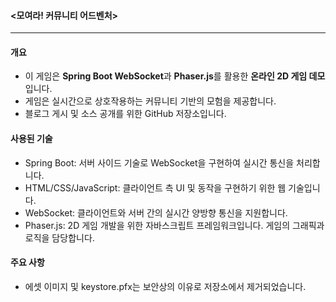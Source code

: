 #### <모여라! 커뮤니티 어드벤처>  
---    
#### 개요  
- 이 게임은 **Spring Boot WebSocket**과 **Phaser.js**를 활용한 **온라인 2D 게임 데모**입니다.  
- 게임은 실시간으로 상호작용하는 커뮤니티 기반의 모험을 제공합니다.  
- 블로그 게시 및 소스 공개를 위한 GitHub 저장소입니다.

#### 사용된 기술  
- Spring Boot: 서버 사이드 기술로 WebSocket을 구현하여 실시간 통신을 처리합니다.  
- HTML/CSS/JavaScript: 클라이언트 측 UI 및 동작을 구현하기 위한 웹 기술입니다.  
- WebSocket: 클라이언트와 서버 간의 실시간 양방향 통신을 지원합니다.  
- Phaser.js: 2D 게임 개발을 위한 자바스크립트 프레임워크입니다. 게임의 그래픽과 로직을 담당합니다.  
  
#### 주요 사항  
- 에셋 이미지 및 keystore.pfx는 보안상의 이유로 저장소에서 제거되었습니다.  
